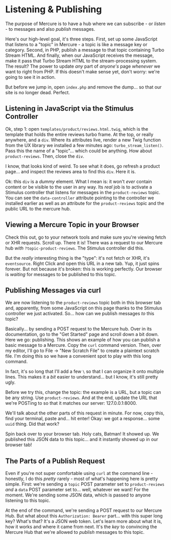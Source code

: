 # Listening & Publishing

The purpose of Mercure is to have a hub where we can subscribe - or *listen* - to
messages and also *publish* messages.

Here's our high-level goal, it's three steps. First, set up some JavaScript that
listens to a "topic" in Mercure - a topic is like a message key or category.
Second, in PHP, publish a message to that topic containing Turbo Stream HTML.
And finally, when our JavaScript receives the message, make it pass that Turbo
Stream HTML to the stream-processing system. The result? The power to update *any*
part of *anyone's* page *whenever* we want to right from PHP. If this doesn't make
sense yet, don't worry: we're going to see it in action.

But before we jump in, open `index.php` and remove the dump... so that our site
is no longer dead. Perfect.

## Listening in JavaScript via the Stimulus Controller

Ok, step 1: open `templates/product/reviews.html.twig`, which is the template that
holds the entire reviews turbo frame. At the top, or really anywhere, and a `div`.
Where its attributes live, render a new Twig function from the UX library we
installed a few minutes ago: `turbo_stream_listen()`. Pass this the name of a
"topic"... which could be anything. How about `product-reviews`. Then, close the
`div`.

I know, that looks kind of weird. To see what it does, go refresh a product page...
and inspect the reviews area to find this `div`. Here it is.

Ok: this `div` is a *dummy* element. What I mean is: it won't *ever* contain
content or be visible to the user in any way. Its *real* job is to activate a
Stimulus controller that listens for messages in the `product-reviews` topic.
You can see the `data-controller` attribute pointing to the controller we installed
earlier as well as an attribute for the `product-reviews` topic and the public
URL to the mercure hub.

## Viewing a Mercure Topic in your Browser

Check this out, go to your network tools and make sure you're viewing fetch or
XHR requests. Scroll up. There it is! There was a request to our Mercure hub
*with* `?topic-product-reviews`. The Stimulus controller did this.

But the *really* interesting thing is the "type": it's not fetch or XHR, it's
`eventsource`. Right Click and open this URL in a new tab. Yup, it just spins
forever. But not because it's broken: this is working perfectly. Our browser is
*waiting* for messages to be published to this topic.

## Publishing Messages via curl

We are now listening to the `product-reviews` topic both in this browser tab
and, apparently, from some JavaScript on this page thanks to the Stimulus controller
we just activated. So... how can we publish messages *to* this topic?

Basically... by sending a POST request to the Mercure hub. Over in its documentation,
go to the "Get Started" page and scroll down a bit down. Here we go: publishing.
This shows an example of how you can publish a basic message to a Mercure. Copy
the `curl` command version. Then, over my editor, I'll go to File -> "New Scratch
File" to create a plaintext scratch file. I'm doing this so we have a
convenient spot to play with this long command.

In fact, it's so long that I'll add a few `\` so that I can organize it onto
multiple lines. This makes it a *bit* easier to understand... but I know, it's
still pretty ugly.

Before we try this, change the topic: the example is a URL, but a topic can be
any string. Use `product-reviews`. And at the end, update the URL that we're
POSTing to so that it matches our server: 127.0.0.1:8000.

We'll talk about the other parts of this request in minute. For now, copy this,
find your terminal, paste and... hit enter! Okay: we got a response... some
`uuid` thing. Did that work?

Spin back over to your browser tab. Holy cats, Batman! It showed up. We published
this JSON data to this topic... and it instantly showed up in our browser tab!

## The Parts of a Publish Request

Even if you're not super comfortable using `curl` at the command line - honestly,
I do this *pretty* rarely - most of what's happening here is pretty simple. First:
we're sending a `topic` POST parameter set to `product-reviews` *and* a `data`
POST parameter set to... well, whatever we want! For the moment. We're sending
some JSON data, which is passed to anyone listening to this topic.

At the end of the command, we're sending a POST request to our Mercure Hub.
But what about this `Authorization: Bearer` part... with this super long key?
What's that? It's a JSON web token. Let's learn more about what it is, how it
works and where it came from next. It's the *key* to convincing the Mercure
Hub that we're allowed to *publish* messages to this topic.
